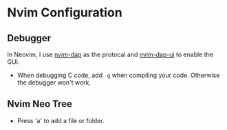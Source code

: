 # Nvim Configuration

## Debugger
In Neovim, I use [nvim-dap](https://github.com/mfussenegger/nvim-dap) as the protocal and [nvim-dap-ui](https://github.com/rcarriga/nvim-dap-ui) to enable the GUI.

- When debugging C code, add `-g` when compiling your code. Otherwise the debugger won't work.

## Nvim Neo Tree
- Press 'a' to add a file or folder.
